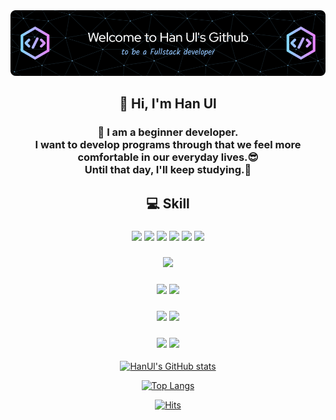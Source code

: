 <!--
**All4Comfort/All4Comfort** is a ✨ _special_ ✨ repository because its `README.md` (this file) appears on your GitHub profile.

Here are some ideas to get you started:

- 🔭 I’m currently working on ...
- 🌱 I’m currently learning ...
- 👯 I’m looking to collaborate on ...
- 🤔 I’m looking for help with ...
- 💬 Ask me about ...
- 📫 How to reach me: ...
- 😄 Pronouns: ...
- ⚡ Fun fact: ...
-->
<img src="images\github-header-bigger.png"/>
<div align="center">

## 👋 Hi, I'm Han Ul 
  <h3>
    🌱 I am a beginner developer.</br>
    I want to develop programs through that we feel more comfortable in our everyday lives.😎</br>
    Until that day, I'll keep studying.🐾
  </h3>
  

  ## 💻 Skill
  <div align="CENTER">
    <!--<h3>Languages</h3>-->
    <h3>
    <!--HTML5 로고-->
    <img src="https://img.shields.io/badge/HTML5-E34F26?style=flat-square&logo=HTML5&logoColor=white" height=15/>
    <!--css3 로고-->
    <img src="https://img.shields.io/badge/css3-1572B6?style=flat-square&logo=css3&logoColor=white"/>
    <!--자바스크립트 로고-->
    <img src="https://img.shields.io/badge/javascript-F7DF1E?style=flat-square&logo=javascript&logoColor=white"/>
    <!--부트스트랩 로고-->
    <img src="https://img.shields.io/badge/bootstrap-7952B3?style=flat-square&logo=bootstrap&logoColor=white"/>
    <!--리액트 로고-->
    <img src="https://img.shields.io/badge/react-61DAFB?style=flat-square&logo=react&logoColor=white"/>
    <!--스프링부트 로고-->
    <img src="https://img.shields.io/badge/springboot-6DB33F?style=flat-square&logo=springboot&logoColor=white"/>
    </h3>
    <h3>
    <!--자바 로고-->
    <img src="https://img.shields.io/badge/Java-007396?style=flat-square&logo=java&logoColor=white">
    </h3>
    <h3>
    <!--마리아 DB 로고-->
    <img src="https://img.shields.io/badge/mariadb-003545?style=flat-square&logo=mariadb&logoColor=white"/>
    <!--마이SQL 로고-->
    <img src="https://img.shields.io/badge/mysql-4479A1?style=flat-square&logo=mysql&logoColor=white"/>
    </h3>
    <!--<h3>Tool</h3>-->
    <h3>
    <!--이클립스 로고-->
    <img src="https://img.shields.io/badge/eclipseide-2C2255?style=flat-square&logo=eclipseide&logoColor=white"/>
    <!--VS코드 로고-->
    <img src="https://img.shields.io/badge/visualstudiocode-007ACC?style=flat-square&logo=visualstudiocode&logoColor=white"/></h3>
    <!--<h3>형상 관리</h3>-->
    <h3>
    <!--깃 로고-->
    <img src="https://img.shields.io/badge/git-F05032?style=flat-square&logo=git&logoColor=white"/>
    <!--깃허브 로고-->
    <img src="https://img.shields.io/badge/github-181717?style=flat-square&logo=github&logoColor=white"/></h3>
    </hr>
  </div>

[![HanUl's GitHub stats](https://github-readme-stats.vercel.app/api?username=All4Comfort&show_icons=true&include_all_commits=true&bg_color=000000&text_color=FFFFFF&title_color=85D3FF&icon_color=E484FC)](https://github.com/All4Comfort/github-readme-stats)


[![Top Langs](https://github-readme-stats.vercel.app/api/top-langs/?username=All4Comfort&layout=compact&exclude_repo=All4Comfort,desktop-tutorial&bg_color=000000&text_color=FFFFFF&title_color=85D3FF&icon_color=E484FC)](https://github.com/All4Comfort/github-readme-stats)


<!--[![Top Langs](https://github-readme-stats.vercel.app/api/top-langs/?username=All4Comfort&exclude_repo=All4Comfort,desktop-tutorial&theme=shadow_red)](https://github.com/All4Comfort/github-readme-stats)-->

<!--
[![Readme Card](https://github-readme-stats.vercel.app/api/pin/?username=All4Comfort&repo=FestivalBoard&theme=shadow_red)](https://github.com/All4Comfort/FestivalBoard)
[![Readme Card](https://github-readme-stats.vercel.app/api/pin/?username=All4Comfort&repo=LibraryManagement&theme=shadow_red)](https://github.com/All4Comfort/LibraryManagement)
-->

<!--방문자 수 배지-->
[![Hits](https://hits.seeyoufarm.com/api/count/incr/badge.svg?url=https%3A%2F%2Fgithub.com%2Fgjbae1212%2Fhit-counter&count_bg=%23040404&title_bg=%2345A4C0&icon=&icon_color=%23E7E7E7&title=hits&edge_flat=false)](https://hits.seeyoufarm.com)
</div>
